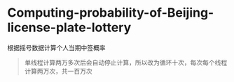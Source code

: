 # Computing-probability-of-Beijing-license-plate-lottery
根据摇号数据计算个人当期中签概率
>单线程计算两万多次后会自动停止计算，所以改为循环十次，每次每个线程计算两万次，共一百万次
